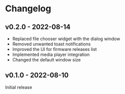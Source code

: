 # Changelog

## v0.2.0 - 2022-08-14

- Replaced file chooser widget with the dialog window
- Removed unwanted toast notifications
- Improved the UI for firmware releases list
- Implemented media player integration
- Changed the default window size

## v0.1.0 - 2022-08-10

Initial release

